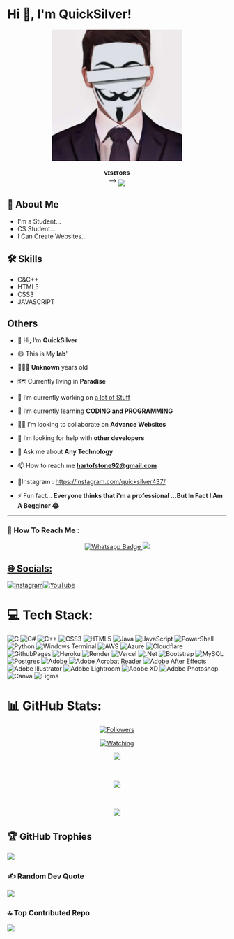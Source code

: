 # Hi 👋, I'm QuickSilver!

<p align="center">  
  <a href="https://github.com/Quicksilver-lab">
    <img alt="QuickSilver" height="300" src="https://raw.githubusercontent.com/Quicksilver-lab/Quicksilver-lab/main/Quick.jpeg">
  </a>
</p>
<p align="center">
    <b>ᴠɪsɪᴛᴏʀs</b><br>
 -->    <img align="middle" src="https://profile-counter.glitch.me/Quicksilver-lab/count.svg" />
</p>


## 📕 About Me
- I'm a Student...
- CS Student...
- I Can Create Websites...

## 🛠 Skills
- C&C++
- HTML5
- CSS3
- JAVASCRIPT

## Others

- 👋 Hi, I’m **QuickSilver**

- 😄 This is My **lab**'

-  👨🏻‍🦱 **Unknown** years old

-  🗺 Currently living in **Paradise**

- 🔭 I’m currently working on [a lot of Stuff](https://github.com/Quicksilver-lab?tab=repositories)

- 🧠 I’m currently learning **CODING and PROGRAMMING**

- 👯‍♀️ I’m looking to collaborate on **Advance Websites**

- 🤝 I’m looking for help with **other developers**

-  💬 Ask me about **Any Technology**

- 📫 How to reach me **hartofstone92@gmail.com**
 
- 🚩Instagram : https://instagram.com/quicksilver437/
- ⚡️ Fun fact...
**Everyone thinks that i'm a professional ...But In Fact I Am A Begginer 😂**
---

### 🗼 How To Reach Me :
<p align="center">
<a href="http://Wa.me/923261006241">
    <img src="https://img.shields.io/badge/Wa Pc-electric green?style=for-the-badge&logo=whatsapp&logoColor=white" alt="Whatsapp Badge"/>
  </a>
<a href="https://chat.whatsapp.com/Erv0bTT1yyR2qhlXptcNzi"><img src="https://img.shields.io/badge/Wa Gc 1-25D366?style=for-the-badge&logo=whatsapp&logoColor=white" />
</p>
  
## 🌐 Socials:
[![Instagram](https://img.shields.io/badge/Instagram-%23E4405F.svg?logo=Instagram&logoColor=white)](https://instagram.com/quicksilver437)[![YouTube](https://img.shields.io/badge/YouTube-%23FF0000.svg?logo=YouTube&logoColor=white)](https://youtube.com/@sadaa_codes) 

# 💻 Tech Stack:
![C](https://img.shields.io/badge/c-%2300599C.svg?style=for-the-badge&logo=c&logoColor=white) ![C#](https://img.shields.io/badge/c%23-%23239120.svg?style=for-the-badge&logo=csharp&logoColor=white) ![C++](https://img.shields.io/badge/c++-%2300599C.svg?style=for-the-badge&logo=c%2B%2B&logoColor=white) ![CSS3](https://img.shields.io/badge/css3-%231572B6.svg?style=for-the-badge&logo=css3&logoColor=white) ![HTML5](https://img.shields.io/badge/html5-%23E34F26.svg?style=for-the-badge&logo=html5&logoColor=white) ![Java](https://img.shields.io/badge/java-%23ED8B00.svg?style=for-the-badge&logo=openjdk&logoColor=white) ![JavaScript](https://img.shields.io/badge/javascript-%23323330.svg?style=for-the-badge&logo=javascript&logoColor=%23F7DF1E) ![PowerShell](https://img.shields.io/badge/PowerShell-%235391FE.svg?style=for-the-badge&logo=powershell&logoColor=white) ![Python](https://img.shields.io/badge/python-3670A0?style=for-the-badge&logo=python&logoColor=ffdd54) ![Windows Terminal](https://img.shields.io/badge/Windows%20Terminal-%234D4D4D.svg?style=for-the-badge&logo=windows-terminal&logoColor=white) ![AWS](https://img.shields.io/badge/AWS-%23FF9900.svg?style=for-the-badge&logo=amazon-aws&logoColor=white) ![Azure](https://img.shields.io/badge/azure-%230072C6.svg?style=for-the-badge&logo=microsoftazure&logoColor=white) ![Cloudflare](https://img.shields.io/badge/Cloudflare-F38020?style=for-the-badge&logo=Cloudflare&logoColor=white) ![GithubPages](https://img.shields.io/badge/github%20pages-121013?style=for-the-badge&logo=github&logoColor=white) ![Heroku](https://img.shields.io/badge/heroku-%23430098.svg?style=for-the-badge&logo=heroku&logoColor=white) ![Render](https://img.shields.io/badge/Render-%46E3B7.svg?style=for-the-badge&logo=render&logoColor=white) ![Vercel](https://img.shields.io/badge/vercel-%23000000.svg?style=for-the-badge&logo=vercel&logoColor=white) ![.Net](https://img.shields.io/badge/.NET-5C2D91?style=for-the-badge&logo=.net&logoColor=white) ![Bootstrap](https://img.shields.io/badge/bootstrap-%238511FA.svg?style=for-the-badge&logo=bootstrap&logoColor=white) ![MySQL](https://img.shields.io/badge/mysql-%2300000f.svg?style=for-the-badge&logo=mysql&logoColor=white) ![Postgres](https://img.shields.io/badge/postgres-%23316192.svg?style=for-the-badge&logo=postgresql&logoColor=white) ![Adobe](https://img.shields.io/badge/adobe-%23FF0000.svg?style=for-the-badge&logo=adobe&logoColor=white) ![Adobe Acrobat Reader](https://img.shields.io/badge/Adobe%20Acrobat%20Reader-EC1C24.svg?style=for-the-badge&logo=Adobe%20Acrobat%20Reader&logoColor=white) ![Adobe After Effects](https://img.shields.io/badge/Adobe%20After%20Effects-9999FF.svg?style=for-the-badge&logo=Adobe%20After%20Effects&logoColor=white) ![Adobe Illustrator](https://img.shields.io/badge/adobe%20illustrator-%23FF9A00.svg?style=for-the-badge&logo=adobe%20illustrator&logoColor=white) ![Adobe Lightroom](https://img.shields.io/badge/Adobe%20Lightroom-31A8FF.svg?style=for-the-badge&logo=Adobe%20Lightroom&logoColor=white) ![Adobe XD](https://img.shields.io/badge/Adobe%20XD-470137?style=for-the-badge&logo=Adobe%20XD&logoColor=#FF61F6) ![Adobe Photoshop](https://img.shields.io/badge/adobe%20photoshop-%2331A8FF.svg?style=for-the-badge&logo=adobe%20photoshop&logoColor=white) ![Canva](https://img.shields.io/badge/Canva-%2300C4CC.svg?style=for-the-badge&logo=Canva&logoColor=white) ![Figma](https://img.shields.io/badge/figma-%23F24E1E.svg?style=for-the-badge&logo=figma&logoColor=white)

# 📊 GitHub Stats:

<p align="center"><a href="https://github.com/Quicksilver-lab/followers"><img title="Followers" src="https://img.shields.io/github/followers/Quicksilver-lab?color=red&style=flat-square"></a></p>
<p align="center"><a href="https://komarev.com/ghpvc/?username=Quicksilver-lab&color=blue&style=flat-square&label=Profile+Views"><img title="Watching" src="https://komarev.com/ghpvc/?username=ahmmikun&color=green&style=flat-square&label=Profile+View"></a>
</p>

<p align="center"><a href="https://github.com/Quicksilver-lab"> <img src="https://github-readme-stats.vercel.app/api?username=Quicksilver-lab&theme=dark&hide_border=false&include_all_commits=true&count_private=true"></a></p> <br/>
<p align="center"><a href="https://github.com/Quicksilver-lab"> <img src="https://github-readme-streak-stats.herokuapp.com/?user=USMANRANGREZ&theme=dark&hide_border=false"></a></p> <br/>
<p align="center"><a href="https://github.com/Quicksilver-lab"> <img src="https://github-readme-stats.vercel.app/api/top-langs/?username=Quicksilver-lab&theme=dark&hide_border=false&include_all_commits=true&count_private=true&layout=compact"></a></p>

## 🏆 GitHub Trophies
![](https://github-profile-trophy.vercel.app/?username=ahmmikun&theme=darkhub&no-frame=false&no-bg=false&margin-w=4)

### ✍️ Random Dev Quote
![](https://quotes-github-readme.vercel.app/api?type=horizontal&theme=light)

### 🔝 Top Contributed Repo
![](https://github-contributor-stats.vercel.app/api?username=Quicksilver-lab&limit=5&theme=flat&combine_all_yearly_contributions=true)

<!--
**Quicksilver-lab/Quicksilver-lab** is a ✨ _special_ ✨ repository because its `README.md` (this file) appears on your GitHub profile.

Here are some ideas to get you started:

- 🔭 I’m currently working on ...
- 🌱 I’m currently learning ...
- 👯 I’m looking to collaborate on ...
- 🤔 I’m looking for help with ...
- 💬 Ask me about ...
- 📫 How to reach me: ...
- 😄 Pronouns: ...
- ⚡ Fun fact: ...
-->
